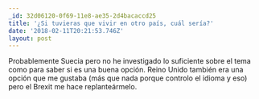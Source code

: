 ```yaml
---
_id: 32d06120-0f69-11e8-ae35-2d4bacaccd25
title: '¿Si tuvieras que vivir en otro país, cuál sería?'
date: '2018-02-11T20:21:53.746Z'
layout: post
---
```


Probablemente Suecia pero no he investigado lo suficiente sobre el tema como para saber si es una buena opción. Reino Unido también era una opción que me gustaba (más que nada porque controlo el idioma y eso) pero el Brexit me hace replanteármelo.
